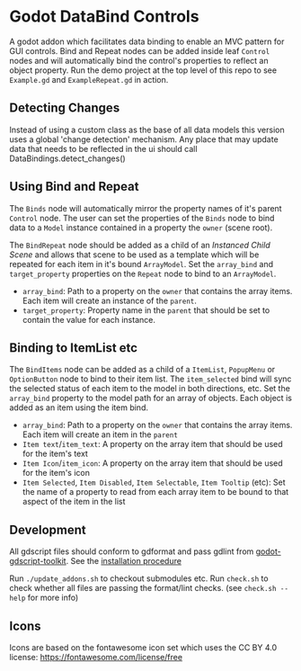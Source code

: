 # Godot DataBind Controls

A godot addon which facilitates data binding to enable an MVC pattern for GUI controls.
Bind and Repeat nodes can be added inside leaf `Control` nodes and will automatically bind the
control's properties to reflect an object property. Run the demo project at the top level of
this repo to see `Example.gd` and `ExampleRepeat.gd` in action.

## Detecting Changes

Instead of using a custom class as the base of all data models this version uses a global 'change detection'
mechanism. Any place that may update data that needs to be reflected in the ui should call DataBindings.detect_changes()

## Using Bind and Repeat

The `Binds` node will automatically mirror the property names of it's parent `Control` node.
The user can set the properties of the `Binds` node to bind data to a `Model` instance contained in a
property the `owner` (scene root).

The `BindRepeat` node should be added as a child of an _Instanced Child Scene_ and allows that scene
to be used as a template which will be repeated for each item in it's bound `ArrayModel`.
Set the `array_bind` and `target_property` properties on the `Repeat` node to bind to an `ArrayModel`.

* `array_bind`: Path to a property on the `owner` that contains the array items.
	Each item will create an instance of the `parent`.
* `target_property`: Property name in the `parent` that should be set to contain the value for each instance.

## Binding to ItemList etc

The `BindItems` node can be added as a child of a `ItemList`, `PopupMenu` or `OptionButton` node to bind to their item list.
The `item_selected` bind will sync the selected status of each item to the model in both directions, etc.
Set the `array_bind` property to the model path for an array of objects. Each object is added as an item using the item bind.

* `array_bind`: Path to a property on the `owner` that contains the array items.
	Each item will create an item in the `parent`
* `Item text`/`item_text`: A property on the array item that should be used for the item's text
* `Item Icon`/`item_icon`: A property on the array item that should be used for the item's icon
* `Item Selected`, `Item Disabled`, `Item Selectable`, `Item Tooltip` (etc): Set the name of a property to read from
	each array item to be bound to that aspect of the item in the list

## Development

All gdscript files should conform to gdformat and pass gdlint from [godot-gdscript-toolkit](https://github.com/Scony/godot-gdscript-toolkit). See the [installation procedure](https://github.com/Scony/godot-gdscript-toolkit#installation)

Run `./update_addons.sh` to checkout submodules etc. Run `check.sh` to check whether all files are passing the format/lint checks. (see `check.sh --help` for more info)


## Icons

Icons are based on the fontawesome icon set which uses the CC BY 4.0 license:
https://fontawesome.com/license/free
